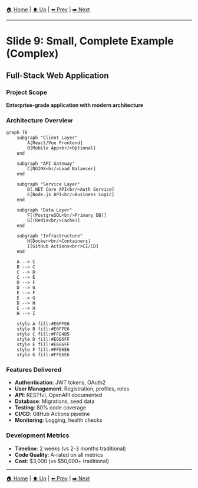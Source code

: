 [🏠 Home](../slide-deck.md) | [⬆️ Up](../slide-deck.md) | [⬅️ Prev](slide-08-simple-example.md) | [➡️ Next](slide-10-conclusion.md)

---

# Slide 9: Small, Complete Example (Complex)

## Full-Stack Web Application

### Project Scope

**Enterprise-grade application with modern architecture**

### Architecture Overview

```mermaid
graph TB
    subgraph "Client Layer"
        A[React/Vue Frontend]
        B[Mobile App<br/>Optional]
    end

    subgraph "API Gateway"
        C[NGINX<br/>Load Balancer]
    end

    subgraph "Service Layer"
        D[.NET Core API<br/>Auth Service]
        E[Node.js API<br/>Business Logic]
    end

    subgraph "Data Layer"
        F[(PostgreSQL<br/>Primary DB)]
        G[(Redis<br/>Cache)]
    end

    subgraph "Infrastructure"
        H[Docker<br/>Containers]
        I[GitHub Actions<br/>CI/CD]
    end

    A --> C
    B --> C
    C --> D
    C --> E
    D --> F
    D --> G
    E --> F
    E --> G
    D --> H
    E --> H
    H --> I

    style A fill:#E6FFE6
    style B fill:#E6FFE6
    style C fill:#FFE4B5
    style D fill:#E6E6FF
    style E fill:#E6E6FF
    style F fill:#FFE6E6
    style G fill:#FFE6E6
```

### Features Delivered

- **Authentication**: JWT tokens, OAuth2
- **User Management**: Registration, profiles, roles
- **API**: RESTful, OpenAPI documented
- **Database**: Migrations, seed data
- **Testing**: 80% code coverage
- **CI/CD**: GitHub Actions pipeline
- **Monitoring**: Logging, health checks

### Development Metrics

- **Timeline**: 2 weeks (vs 2-3 months traditional)
- **Code Quality**: A-rated on all metrics
- **Cost**: $3,000 (vs $50,000+ traditional)

---

[🏠 Home](../slide-deck.md) | [⬆️ Up](../slide-deck.md) | [⬅️ Prev](slide-08-simple-example.md) | [➡️ Next](slide-10-conclusion.md)
